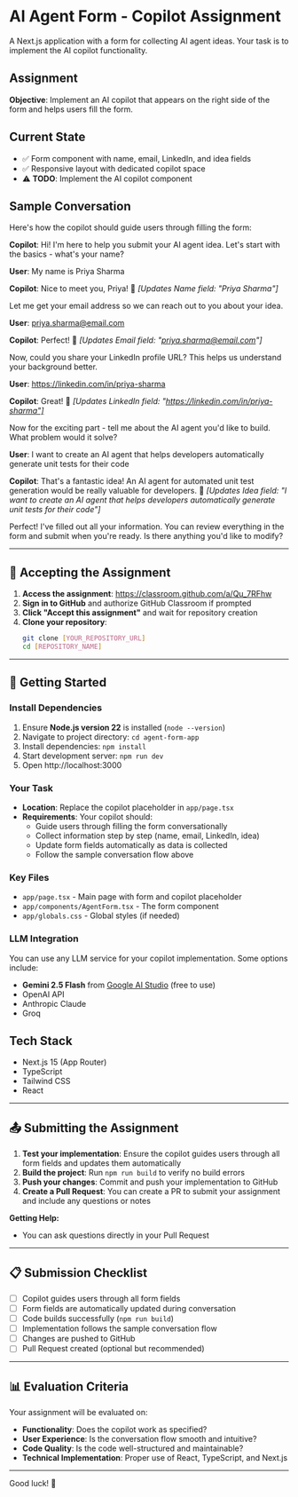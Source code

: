 # AI Agent Form - Copilot Assignment

A Next.js application with a form for collecting AI agent ideas. Your task is to implement the AI copilot functionality.

## Assignment

**Objective**: Implement an AI copilot that appears on the right side of the form and helps users fill the form.

## Current State

- ✅ Form component with name, email, LinkedIn, and idea fields
- ✅ Responsive layout with dedicated copilot space
- ⚠️ **TODO**: Implement the AI copilot component

## Sample Conversation

Here's how the copilot should guide users through filling the form:

**Copilot**: Hi! I'm here to help you submit your AI agent idea. Let's start with the basics - what's your name?

**User**: My name is Priya Sharma

**Copilot**: Nice to meet you, Priya! 🎯 _[Updates Name field: "Priya Sharma"]_

Let me get your email address so we can reach out to you about your idea.

**User**: priya.sharma@email.com

**Copilot**: Perfect! 🎯 _[Updates Email field: "priya.sharma@email.com"]_

Now, could you share your LinkedIn profile URL? This helps us understand your background better.

**User**: https://linkedin.com/in/priya-sharma

**Copilot**: Great! 🎯 _[Updates LinkedIn field: "https://linkedin.com/in/priya-sharma"]_

Now for the exciting part - tell me about the AI agent you'd like to build. What problem would it solve?

**User**: I want to create an AI agent that helps developers automatically generate unit tests for their code

**Copilot**: That's a fantastic idea! An AI agent for automated unit test generation would be really valuable for developers. 🎯 _[Updates Idea field: "I want to create an AI agent that helps developers automatically generate unit tests for their code"]_

Perfect! I've filled out all your information. You can review everything in the form and submit when you're ready. Is there anything you'd like to modify?

---

## 📝 Accepting the Assignment

1. **Access the assignment**: https://classroom.github.com/a/Qu_7RFhw
2. **Sign in to GitHub** and authorize GitHub Classroom if prompted
3. **Click "Accept this assignment"** and wait for repository creation
4. **Clone your repository**:
   ```bash
   git clone [YOUR_REPOSITORY_URL]
   cd [REPOSITORY_NAME]
   ```

---

## 🚀 Getting Started

### Install Dependencies

1. Ensure **Node.js version 22** is installed (`node --version`)
2. Navigate to project directory: `cd agent-form-app`
3. Install dependencies: `npm install`
4. Start development server: `npm run dev`
5. Open http://localhost:3000

### Your Task

- **Location**: Replace the copilot placeholder in `app/page.tsx`
- **Requirements**: Your copilot should:
  - Guide users through filling the form conversationally
  - Collect information step by step (name, email, LinkedIn, idea)
  - Update form fields automatically as data is collected
  - Follow the sample conversation flow above

### Key Files

- `app/page.tsx` - Main page with form and copilot placeholder
- `app/components/AgentForm.tsx` - The form component
- `app/globals.css` - Global styles (if needed)

### LLM Integration

You can use any LLM service for your copilot implementation. Some options include:

- **Gemini 2.5 Flash** from [Google AI Studio](https://aistudio.google.com/) (free to use)
- OpenAI API
- Anthropic Claude
- Groq

## Tech Stack

- Next.js 15 (App Router)
- TypeScript
- Tailwind CSS
- React

---

## 📤 Submitting the Assignment

1. **Test your implementation**: Ensure the copilot guides users through all form fields and updates them automatically
2. **Build the project**: Run `npm run build` to verify no build errors
3. **Push your changes**: Commit and push your implementation to GitHub
4. **Create a Pull Request**: You can create a PR to submit your assignment and include any questions or notes

**Getting Help:**

- You can ask questions directly in your Pull Request

---

## 📋 Submission Checklist

- [ ] Copilot guides users through all form fields
- [ ] Form fields are automatically updated during conversation
- [ ] Code builds successfully (`npm run build`)
- [ ] Implementation follows the sample conversation flow
- [ ] Changes are pushed to GitHub
- [ ] Pull Request created (optional but recommended)

---

## 📊 Evaluation Criteria

Your assignment will be evaluated on:

- **Functionality**: Does the copilot work as specified?
- **User Experience**: Is the conversation flow smooth and intuitive?
- **Code Quality**: Is the code well-structured and maintainable?
- **Technical Implementation**: Proper use of React, TypeScript, and Next.js

---

Good luck! 🚀
